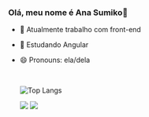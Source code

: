 
### Olá, meu nome é Ana Sumiko👋


- 🔭 Atualmente trabalho com front-end
- 🌱 Estudando Angular
- 😄 Pronouns: ela/dela

  <br>

  ![Top Langs](https://github-readme-stats-git-masterrstaa-rickstaa.vercel.app/api/top-langs/?username=aSumiko&layout=compact&bg_color=000&border_color=30A3DC&title_color=E94D5F&text_color=FFF)

    <a href="https://www.linkedin.com/in/aSumiko" target="_blank"><img src="https://img.shields.io/badge/-LinkedIn-%230077B5?style=for-the-badge&logo=linkedin&logoColor=white" target="_blank"></a>
    <a href = "mailto:ana.sumiko@gmail.com"><img src="https://img.shields.io/badge/-Gmail-%23333?style=for-the-badge&logo=gmail&logoColor=white" target="_blank"></a>



